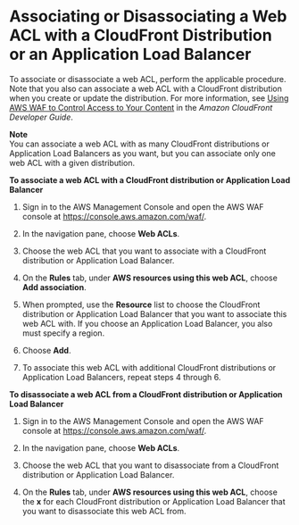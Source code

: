 # Associating or Disassociating a Web ACL with a CloudFront Distribution or an Application Load Balancer<a name="web-acl-associating-cloudfront-distribution"></a>

To associate or disassociate a web ACL, perform the applicable procedure\. Note that you also can associate a web ACL with a CloudFront distribution when you create or update the distribution\. For more information, see [Using AWS WAF to Control Access to Your Content](http://docs.aws.amazon.com/AmazonCloudFront/latest/DeveloperGuide/distribution-web-awswaf.html) in the *Amazon CloudFront Developer Guide*\.

**Note**  
You can associate a web ACL with as many CloudFront distributions or Application Load Balancers as you want, but you can associate only one web ACL with a given distribution\.

**To associate a web ACL with a CloudFront distribution or Application Load Balancer**

1. Sign in to the AWS Management Console and open the AWS WAF console at [https://console\.aws\.amazon\.com/waf/](https://console.aws.amazon.com/waf/)\. 

1. In the navigation pane, choose **Web ACLs**\.

1. Choose the web ACL that you want to associate with a CloudFront distribution or Application Load Balancer\. 

1. On the **Rules** tab, under **AWS resources using this web ACL**, choose **Add association**\.

1. When prompted, use the **Resource** list to choose the CloudFront distribution or Application Load Balancer that you want to associate this web ACL with\. If you choose an Application Load Balancer, you also must specify a region\.

1. Choose **Add**\.

1. To associate this web ACL with additional CloudFront distributions or Application Load Balancers, repeat steps 4 through 6\.<a name="web-acl-disassociating-cloudfront-distribution-procedure"></a>

**To disassociate a web ACL from a CloudFront distribution or Application Load Balancer**

1. Sign in to the AWS Management Console and open the AWS WAF console at [https://console\.aws\.amazon\.com/waf/](https://console.aws.amazon.com/waf/)\. 

1. In the navigation pane, choose **Web ACLs**\.

1. Choose the web ACL that you want to disassociate from a CloudFront distribution or Application Load Balancer\.

1. On the **Rules** tab, under **AWS resources using this web ACL**, choose the **x** for each CloudFront distribution or Application Load Balancer that you want to disassociate this web ACL from\.
